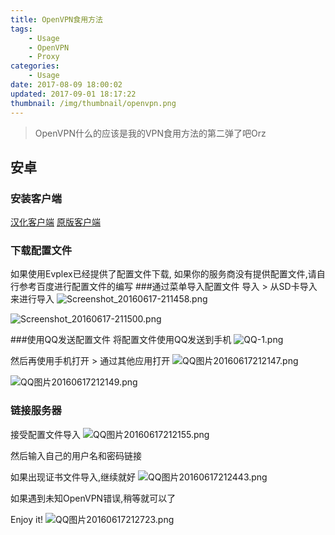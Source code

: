 ```yaml
---
title: OpenVPN食用方法
tags: 
    - Usage
    - OpenVPN
    - Proxy
categories:
    - Usage
date: 2017-08-09 18:00:02
updated: 2017-09-01 18:17:22
thumbnail: /img/thumbnail/openvpn.png
---
```

> OpenVPN什么的应该是我的VPN食用方法的第二弹了吧Orz

<!--more-->

## 安卓
### 安装客户端
[汉化客户端](https://ftp.iinde.xyz/Applications/OpenVPN-1.0.7-zh-CN.apk)
[原版客户端](https://ftp.iinde.xyz/Applications/OpenVPN-1.0.7-en-US.apk)
### 下载配置文件
如果使用Evplex已经提供了配置文件下载, 
如果你的服务商没有提供配置文件,请自行参考百度进行配置文件的编写
###通过菜单导入配置文件
导入 > 从SD卡导入来进行导入
![Screenshot_20160617-211458.png](https://o3xwvu85n.qnssl.com/2016/06/2384172290.png?imageView2/2/w/300)

![Screenshot_20160617-211500.png](https://o3xwvu85n.qnssl.com/2016/06/4214865866.png?imageView2/2/w/300)

###使用QQ发送配置文件
将配置文件使用QQ发送到手机
![QQ-1.png][1]

然后再使用手机打开 > 通过其他应用打开
![QQ图片20160617212147.png][2]

![QQ图片20160617212149.png][3]

### 链接服务器
接受配置文件导入
![QQ图片20160617212155.png][4]

然后输入自己的用户名和密码链接

如果出现证书文件导入,继续就好
![QQ图片20160617212443.png][5]

如果遇到未知OpenVPN错误,稍等就可以了

Enjoy it!
![QQ图片20160617212723.png][6]


  [1]: https://o3xwvu85n.qnssl.com/2016/06/3848708350.png?imageView2/2/w/300
  [2]: https://o3xwvu85n.qnssl.com/2016/06/3783479544.png?imageView2/2/w/300
  [3]: https://o3xwvu85n.qnssl.com/2016/06/760227249.png?imageView2/2/w/300
  [4]: https://o3xwvu85n.qnssl.com/2016/06/2798648429.png?imageView2/2/w/300
  [5]: https://o3xwvu85n.qnssl.com/2016/06/1400159461.png?imageView2/2/w/300
  [6]: https://o3xwvu85n.qnssl.com/2016/06/3012130306.png?imageView2/2/w/300
